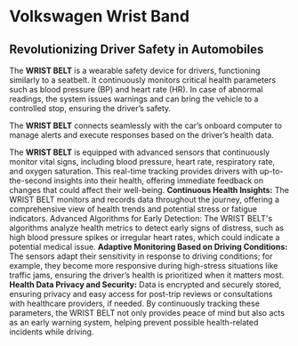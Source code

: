 # **Volkswagen Wrist Band**

## **Revolutionizing Driver Safety in Automobiles**

The **WRIST BELT** is a wearable safety device for drivers, functioning similarly to a seatbelt. It continuously monitors critical health parameters such as blood pressure (BP) and heart rate (HR). In case of abnormal readings, the system issues warnings and can bring the vehicle to a controlled stop, ensuring the driver’s safety.

The **WRIST BELT** connects seamlessly with the car’s onboard computer to manage alerts and execute responses based on the driver’s health data.

The **WRIST BELT** is equipped with advanced sensors that continuously monitor vital signs, including blood pressure, heart rate, respiratory rate, and oxygen saturation. This real-time tracking provides drivers with up-to-the-second insights into their health, offering immediate feedback on changes that could affect their well-being.
**Continuous Health Insights:** The WRIST BELT monitors and records data throughout the journey, offering a comprehensive view of health trends and potential stress or fatigue indicators.
Advanced Algorithms for Early Detection: The WRIST BELT's algorithms analyze health metrics to detect early signs of distress, such as high blood pressure spikes or irregular heart rates, which could indicate a potential medical issue.
**Adaptive Monitoring Based on Driving Conditions:** The sensors adapt their sensitivity in response to driving conditions; for example, they become more responsive during high-stress situations like traffic jams, ensuring the driver’s health is prioritized when it matters most.
**Health Data Privacy and Security:** Data is encrypted and securely stored, ensuring privacy and easy access for post-trip reviews or consultations with healthcare providers, if needed.
By continuously tracking these parameters, the WRIST BELT not only provides peace of mind but also acts as an early warning system, helping prevent possible health-related incidents while driving.
